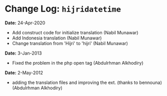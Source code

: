Change Log: `hijridatetime`
=========================

**Date:** 24-Apr-2020

- Add construct code for initialize translation (Nabil Munawar)
- Add Indonesia translation (Nabil Munawar)
- Change translation from 'Hijri' to 'hijri' (Nabil Munawar)

**Date:** 3-Jan-2013

- Fixed the problem in the php open tag (Abdulrhman Alkhodiry)

**Date:** 2-May-2012

- adding the translation files and improving the ext. (thanks to bennouna) (Abdulrhman Alkhodiry)
